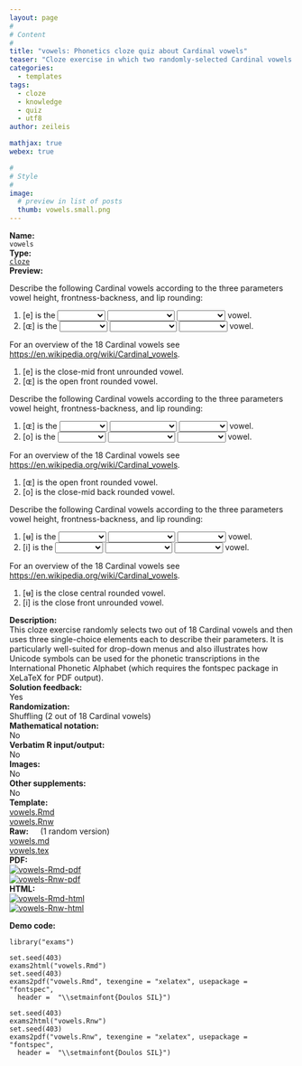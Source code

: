 ```yaml
---
layout: page
#
# Content
#
title: "vowels: Phonetics cloze quiz about Cardinal vowels"
teaser: "Cloze exercise in which two randomly-selected Cardinal vowels have to be described according to the three parameters vowel height, frontness-backness, and lip rounding."
categories:
  - templates
tags:
  - cloze
  - knowledge
  - quiz
  - utf8
author: zeileis

mathjax: true
webex: true

#
# Style
#
image:
  # preview in list of posts
  thumb: vowels.small.png
---
```


<div class='row t1 b1'>
  <div class='medium-4 columns'><b>Name:</b></div>
  <div class='medium-8 columns'><code class="highlighter-rouge">vowels</code></div>
</div>
<div class='row t1 b1'>
  <div class='medium-4 columns'><b>Type:</b></div>
  <div class='medium-8 columns'><a href="{{ site.url }}/tag/cloze/"><code class="highlighter-rouge">cloze</code></a></div>
</div>


<div class='row t20 b1'>
  <div class='medium-4 columns'><b>Preview:</b></div>
  <div class='medium-8 columns'><div class="webex-group">
<div class="webex-question">
<div class="webex-check webex-box">
<p>Describe the following Cardinal vowels according to the three parameters vowel height, frontness-backness, and lip rounding:</p>
<ol style="list-style-type: decimal">
<li>[e] is the <select class='webex-select' id='webex-bfb0311d0a3e7463e72149f908546a2b' data-answer='OVZOAB8AHVQcUR9VGwRr'><option value='blank'></option><option>close</option><option>near-close</option><option>close-mid</option><option>mid</option><option>open-mid</option><option>near-open</option><option>open</option></select> <select class='webex-select' id='webex-9c241073aecc63176cc9fb662c50c34d' data-answer='YlIeBB0AGwNNVT4='><option value='blank'></option><option>front</option><option>front centralized</option><option>central</option><option>back centralized</option><option>back</option></select> <select class='webex-select' id='webex-eb021b8c6a18c96a7594d0e75c36045a' data-answer='PlMcAmw='><option value='blank'></option><option>unrounded</option><option>rounded</option></select> vowel.</li>
<li>[ɶ] is the <select class='webex-select' id='webex-1bb9d15f817e4cf80920fde22306b742' data-answer='alJOCUgBGVYUARtVGFI7'><option value='blank'></option><option>close</option><option>near-close</option><option>close-mid</option><option>mid</option><option>open-mid</option><option>near-open</option><option>open</option></select> <select class='webex-select' id='webex-1f7718f694c2c56d0c14e59e6293cf2d' data-answer='alcbBx0ISgYVBD4='><option value='blank'></option><option>front</option><option>front centralized</option><option>central</option><option>back centralized</option><option>back</option></select> <select class='webex-select' id='webex-11fbbeb97515fbdc11bddec7ac825350' data-answer='agFKUz8='><option value='blank'></option><option>unrounded</option><option>rounded</option></select> vowel.</li>
</ol>
</div>
<div class="webex-solution">
<p>For an overview of the 18 Cardinal vowels see <a href="https://en.wikipedia.org/wiki/Cardinal_vowels" class="uri">https://en.wikipedia.org/wiki/Cardinal_vowels</a>.</p>
<ol style="list-style-type: decimal">
<li>[e] is the close-mid front unrounded vowel.</li>
<li>[ɶ] is the open front rounded vowel.</li>
</ol>
</div>
</div>
<div class="webex-question">
<div class="webex-check webex-box">
<p>Describe the following Cardinal vowels according to the three parameters vowel height, frontness-backness, and lip rounding:</p>
<ol style="list-style-type: decimal">
<li>[ɶ] is the <select class='webex-select' id='webex-96c2357dd5deb767e411561a1560fe49' data-answer='YgZPAh8FG1RIBUhVTgZr'><option value='blank'></option><option>close</option><option>near-close</option><option>close-mid</option><option>mid</option><option>open-mid</option><option>near-open</option><option>open</option></select> <select class='webex-select' id='webex-e6813f0ecd74e75c82c6899f4230b0c1' data-answer='PgcUAR9WHFVPVGo='><option value='blank'></option><option>front</option><option>front centralized</option><option>central</option><option>back centralized</option><option>back</option></select> <select class='webex-select' id='webex-697dea36a01778e04b7544c84c60d40b' data-answer='bQkbVTg='><option value='blank'></option><option>unrounded</option><option>rounded</option></select> vowel.</li>
<li>[o] is the <select class='webex-select' id='webex-0b66205180acfbdb3d011e83f31278e2' data-answer='a1IaBh4BGQEUAE1TSlI5'><option value='blank'></option><option>close</option><option>near-close</option><option>close-mid</option><option>mid</option><option>open-mid</option><option>near-open</option><option>open</option></select> <select class='webex-select' id='webex-4c5ea8bbb51b7e603e1a13069b2da8ab' data-answer='b1MZVU0ITlJOBGw='><option value='blank'></option><option>front</option><option>front centralized</option><option>central</option><option>back centralized</option><option>back</option></select> <select class='webex-select' id='webex-4f0e68e2f1c803505c995ec3b62690c3' data-answer='b1YcVGs='><option value='blank'></option><option>unrounded</option><option>rounded</option></select> vowel.</li>
</ol>
</div>
<div class="webex-solution">
<p>For an overview of the 18 Cardinal vowels see <a href="https://en.wikipedia.org/wiki/Cardinal_vowels" class="uri">https://en.wikipedia.org/wiki/Cardinal_vowels</a>.</p>
<ol style="list-style-type: decimal">
<li>[ɶ] is the open front rounded vowel.</li>
<li>[o] is the close-mid back rounded vowel.</li>
</ol>
</div>
</div>
<div class="webex-question">
<div class="webex-check webex-box">
<p>Describe the following Cardinal vowels according to the three parameters vowel height, frontness-backness, and lip rounding:</p>
<ol style="list-style-type: decimal">
<li>[ʉ] is the <select class='webex-select' id='webex-53eed2e4949ed72f2484db2fd3d5d62a' data-answer='bgJJVUgCSQQVBBVVSAdv'><option value='blank'></option><option>close</option><option>near-close</option><option>close-mid</option><option>mid</option><option>open-mid</option><option>near-open</option><option>open</option></select> <select class='webex-select' id='webex-6d8d98077f65751a9cb76bd25690e933' data-answer='bVQUVBUJHAcbVms='><option value='blank'></option><option>front</option><option>front centralized</option><option>central</option><option>back centralized</option><option>back</option></select> <select class='webex-select' id='webex-8dc24899a9866a5996683c9ebd4f1dca' data-answer='Y1RPA2k='><option value='blank'></option><option>unrounded</option><option>rounded</option></select> vowel.</li>
<li>[i] is the <select class='webex-select' id='webex-9f84fd5f2cb5f3dd86a3d821c7616634' data-answer='YlcUBEpUGVYeU04FSgM5'><option value='blank'></option><option>close</option><option>near-close</option><option>close-mid</option><option>mid</option><option>open-mid</option><option>near-open</option><option>open</option></select> <select class='webex-select' id='webex-da2ef5e05feb365557f1f979d100d9b3' data-answer='P1AeVUoFSQAZVjg='><option value='blank'></option><option>front</option><option>front centralized</option><option>central</option><option>back centralized</option><option>back</option></select> <select class='webex-select' id='webex-3cd9323a563acf8cfbb333e62b5f995a' data-answer='aFJICW4='><option value='blank'></option><option>unrounded</option><option>rounded</option></select> vowel.</li>
</ol>
</div>
<div class="webex-solution">
<p>For an overview of the 18 Cardinal vowels see <a href="https://en.wikipedia.org/wiki/Cardinal_vowels" class="uri">https://en.wikipedia.org/wiki/Cardinal_vowels</a>.</p>
<ol style="list-style-type: decimal">
<li>[ʉ] is the close central rounded vowel.</li>
<li>[i] is the close front unrounded vowel.</li>
</ol>
</div>
</div>
</div></div>
</div>

<div class='row t20 b1'>
  <div class='medium-4 columns'><b>Description:</b></div>
  <div class='medium-8 columns'>This cloze exercise randomly selects two out of 18 Cardinal vowels and then uses three single-choice elements each to describe their parameters. It is particularly well-suited for drop-down menus and also illustrates how Unicode symbols can be used for the phonetic transcriptions in the International Phonetic Alphabet (which requires the fontspec package in XeLaTeX for PDF output).</div>
</div>
<div class='row t1 b1'>
  <div class='medium-4 columns'><b>Solution feedback:</b></div>
  <div class='medium-8 columns'>Yes</div>
</div>
<div class='row t1 b1'>
  <div class='medium-4 columns'><b>Randomization:</b></div>
  <div class='medium-8 columns'>Shuffling (2 out of 18 Cardinal vowels)</div>
</div>
<div class='row t1 b1'>
  <div class='medium-4 columns'><b>Mathematical notation:</b></div>
  <div class='medium-8 columns'>No</div>
</div>
<div class='row t1 b1'>
  <div class='medium-4 columns'><b>Verbatim R input/output:</b></div>
  <div class='medium-8 columns'>No</div>
</div>
<div class='row t1 b1'>
  <div class='medium-4 columns'><b>Images:</b></div>
  <div class='medium-8 columns'>No</div>
</div>
<div class='row t1 b1'>
  <div class='medium-4 columns'><b>Other supplements:</b></div>
  <div class='medium-8 columns'>No</div>
</div>

<div class='row t20 b1'>
  <div class='medium-4 columns'><b>Template:</b></div>
  <div class='medium-4 columns'><a href="{{ site.url }}/assets/posts/2025-04-30-vowels//vowels.Rmd">vowels.Rmd</a></div>
  <div class='medium-4 columns'><a href="{{ site.url }}/assets/posts/2025-04-30-vowels//vowels.Rnw">vowels.Rnw</a></div>
</div>
<div class='row t1 b1'>
  <div class='medium-4 columns'><b>Raw:</b> (1 random version)</div>
  <div class='medium-4 columns'><a href="{{ site.url }}/assets/posts/2025-04-30-vowels//vowels.md" >vowels.md</a></div>
  <div class='medium-4 columns'><a href="{{ site.url }}/assets/posts/2025-04-30-vowels//vowels.tex">vowels.tex</a></div>
</div>
<div class='row t1 b1'>
  <div class='medium-4 columns'><b>PDF:</b></div>
  <div class='medium-4 columns'><a href="{{ site.url }}/assets/posts/2025-04-30-vowels//vowels-Rmd.pdf"><img src="{{ site.url }}/assets/posts/2025-04-30-vowels//vowels-Rmd-pdf.png" alt="vowels-Rmd-pdf"/></a></div>
  <div class='medium-4 columns'><a href="{{ site.url }}/assets/posts/2025-04-30-vowels//vowels-Rnw.pdf"><img src="{{ site.url }}/assets/posts/2025-04-30-vowels//vowels-Rnw-pdf.png" alt="vowels-Rnw-pdf"/></a></div>
</div>
<div class='row t1 b20'>
  <div class='medium-4 columns'><b>HTML:</b></div>
  <div class='medium-4 columns'><a href="{{ site.url }}/assets/posts/2025-04-30-vowels//vowels-Rmd.html"><img src="{{ site.url }}/assets/posts/2025-04-30-vowels//vowels-Rmd-html.png" alt="vowels-Rmd-html"/></a></div>
  <div class='medium-4 columns'><a href="{{ site.url }}/assets/posts/2025-04-30-vowels//vowels-Rnw.html"><img src="{{ site.url }}/assets/posts/2025-04-30-vowels//vowels-Rnw-html.png" alt="vowels-Rnw-html"/></a></div>
</div>



**Demo code:**

<pre><code class="prettyprint ">library(&quot;exams&quot;)

set.seed(403)
exams2html(&quot;vowels.Rmd&quot;)
set.seed(403)
exams2pdf(&quot;vowels.Rmd&quot;, texengine = "xelatex", usepackage = "fontspec",
  header =  "\\setmainfont{Doulos SIL}")

set.seed(403)
exams2html(&quot;vowels.Rnw&quot;)
set.seed(403)
exams2pdf(&quot;vowels.Rnw&quot;, texengine = "xelatex", usepackage = "fontspec",
  header =  "\\setmainfont{Doulos SIL}")</code></pre>
